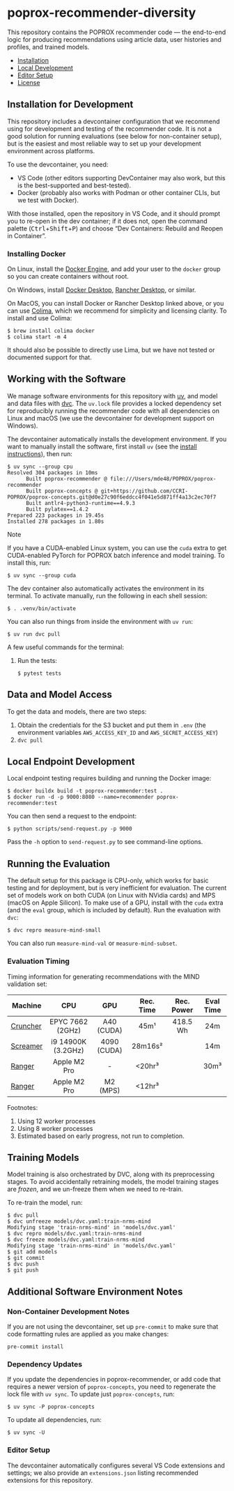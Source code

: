 # poprox-recommender-diversity

This repository contains the POPROX recommender code — the end-to-end logic for
producing recommendations using article data, user histories and profiles, and
trained models.

- [Installation](#installation)
- [Local Development](#localdevelopment)
- [Editor Setup](#editor-setup)
- [License](#license)

## Installation for Development

This repository includes a devcontainer configuration that we recommend using
for development and testing of the recommender code.  It is not a good solution
for running evaluations (see below for non-container setup), but is the easiest
and most reliable way to set up your development environment across platforms.

To use the devcontainer, you need:

- VS Code (other editors supporting DevContainer may also work, but this is the
  best-supported and best-tested).
- Docker (probably also works with Podman or other container CLIs, but we test
  with Docker).

With those installed, open the repository in VS Code, and it should prompt you
to re-open in the dev container; if it does not, open the command palette
(<kbd>Ctrl</kbd>+<kbd>Shift</kbd>+<kbd>P</kbd>) and choose “Dev Containers:
Rebuild and Reopen in Container”.

### Installing Docker

On Linux, install the [Docker Engine][engine], and add your user to the `docker`
group so you can create containers without root.

On Windows, install [Docker Desktop][dd], [Rancher Desktop][rancher], or
similar.

On MacOS, you can install Docker or Rancher Desktop linked above, or you can use
[Colima][], which we recommend for simplicity and licensing clarity.  To install
and use Colima:

```console
$ brew install colima docker
$ colima start -m 4
```

It should also be possible to directly use Lima, but we have not tested or
documented support for that.

[engine]: https://docs.docker.com/engine/install/
[dd]: https://www.docker.com/products/docker-desktop/
[rancher]: https://rancherdesktop.io/
[Colima]: https://github.com/abiosoft/colima

## Working with the Software

We manage software environments for this repository with [uv][], and model and
data files with [dvc][]. The `uv.lock` file provides a locked dependency set
for reproducibly running the recommender code with all dependencies on Linux and
macOS (we use the devcontainer for development support on Windows).

[uv]: https://docs.astral.sh/uv
[uv-inst]: https://docs.astral.sh/uv/getting-started/installation/
[dvc]: https://dvc.org

The devcontainer automatically installs the development environment. If you want to manually
install the software, first install `uv` (see the [install instructions][uv-inst]), then run:

```console
$ uv sync --group cpu
Resolved 304 packages in 10ms
      Built poprox-recommender @ file:///Users/mde48/POPROX/poprox-recommender
      Built poprox-concepts @ git+https://github.com/CCRI-POPROX/poprox-concepts.git@d0e27c90f6eddcc4f041e5d871ff4a13c2ec70f7
      Built antlr4-python3-runtime==4.9.3
      Built pylatex==1.4.2
Prepared 223 packages in 19.45s
Installed 278 packages in 1.80s
```

> [!NOTE]
>
> If you have a CUDA-enabled Linux system, you can use the `cuda` extra to get
> CUDA-enabled PyTorch for POPROX batch inference and model training.  To
> install this, run:
>
> ```console
> $ uv sync --group cuda
> ```

The dev container also automatically activates the environment in its terminal.
To activate manually, run the following in each shell session:

```console
$ . .venv/bin/activate
```

You can also run things from inside the environment with `uv run`:

```console
$ uv run dvc pull
```

A few useful commands for the terminal:

1.  Run the tests:

    ```console
    $ pytest tests
    ```

## Data and Model Access

To get the data and models, there are two steps:

1.  Obtain the credentials for the S3 bucket and put them in `.env` (the environment variables `AWS_ACCESS_KEY_ID` and `AWS_SECRET_ACCESS_KEY`)
2.  `dvc pull`

## Local Endpoint Development

Local endpoint testing requires building and running the Docker image:

```console
$ docker buildx build -t poprox-recommender:test .
$ docker run -d -p 9000:8080 --name=recommender poprox-recommender:test
```

You can then send a request to the endpoint:

```console
$ python scripts/send-request.py -p 9000
```

Pass the `-h` option to `send-request.py` to see command-line options.

## Running the Evaluation

The default setup for this package is CPU-only, which works for basic testing
and for deployment, but is very inefficient for evaluation.  The current set of
models work on both CUDA (on Linux with NVidia cards) and MPS (macOS on Apple
Silicon).  To make use of a GPU, install with the `cuda` extra (and the `eval` group,
which is included by default).  Run the evaluation with `dvc`:

```console
$ dvc repro measure-mind-small
```

You can also run `measure-mind-val` or `measure-mind-subset`.

### Evaluation Timing

Timing information for generating recommendations with the MIND validation set:

| Machine      | CPU                | GPU         | Rec. Time | Rec. Power | Eval Time |
| ------------ | :----------------: | :---------: | :-------: | :--------: | :-------: |
| [Cruncher][] | EPYC 7662 (2GHz)   | A40 (CUDA)  | 45m¹      | 418.5 Wh   | 24m       |
| [Screamer][] | i9 14900K (3.2GHz) | 4090 (CUDA) | 28m16s²   |            | 14m       |
| [Ranger][]   | Apple M2 Pro       | -           | <20hr³    |            | 30m³      |
| [Ranger][]   | Apple M2 Pro       | M2 (MPS)    | <12hr³    |            |           |

[Cruncher]: https://codex.lenskit.org/hardware/cruncher.html
[Screamer]: https://codex.lenskit.org/hardware/screamer.html
[Ranger]: https://codex.lenskit.org/hardware/ranger.html

Footnotes:

1. Using 12 worker processes
2. Using 8 worker processes
3. Estimated based on early progress, not run to completion.

## Training Models

Model training is also orchestrated by DVC, along with its preprocessing stages.
To avoid accidentally retraining models, the model training stages are *frozen*,
and we un-freeze them when we need to re-train.

To re-train the model, run:

```console
$ dvc pull
$ dvc unfreeze models/dvc.yaml:train-nrms-mind
Modifying stage 'train-nrms-mind' in 'models/dvc.yaml'
$ dvc repro models/dvc.yaml:train-nrms-mind
$ dvc freeze models/dvc.yaml:train-nrms-mind
Modifying stage 'train-nrms-mind' in 'models/dvc.yaml'
$ git add models
$ git commit
$ dvc push
$ git push
```

## Additional Software Environment Notes

### Non-Container Development Notes

If you are not using the devcontainer, set up `pre-commit` to make sure that
code formatting rules are applied as you make changes:

```console
pre-commit install
```

### Dependency Updates

If you update the dependencies in poprox-recommender, or add code that requires
a newer version of `poprox-concepts`, you need to regenerate the lock file with
`uv sync`.  To update just `poprox-concepts`, run:

```console
$ uv sync -P poprox-concepts
```

To update all dependencies, run:

```console
$ uv sync -U
```

### Editor Setup

The devcontainer automatically configures several VS Code extensions and
settings; we also provide an `extensions.json` listing recommended extensions
for this repository.
